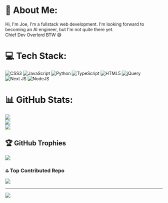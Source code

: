 # 💫 About Me:
Hi, I'm Joe, I'm a fullstack web development. I'm looking forward to becoming an AI engineer, but I'm not quite there yet. <br>Chief Dev Overlord BTW 😅


# 💻 Tech Stack:
![CSS3](https://img.shields.io/badge/css3-%231572B6.svg?style=for-the-badge&logo=css3&logoColor=white) ![JavaScript](https://img.shields.io/badge/javascript-%23323330.svg?style=for-the-badge&logo=javascript&logoColor=%23F7DF1E) ![Python](https://img.shields.io/badge/python-3670A0?style=for-the-badge&logo=python&logoColor=ffdd54) ![TypeScript](https://img.shields.io/badge/typescript-%23007ACC.svg?style=for-the-badge&logo=typescript&logoColor=white) ![HTML5](https://img.shields.io/badge/html5-%23E34F26.svg?style=for-the-badge&logo=html5&logoColor=white) ![jQuery](https://img.shields.io/badge/jquery-%230769AD.svg?style=for-the-badge&logo=jquery&logoColor=white) ![Next JS](https://img.shields.io/badge/Next-black?style=for-the-badge&logo=next.js&logoColor=white) ![NodeJS](https://img.shields.io/badge/node.js-6DA55F?style=for-the-badge&logo=node.js&logoColor=white)
# 📊 GitHub Stats:
![](https://github-readme-stats.vercel.app/api?username=joeatitagain&theme=shadow_blue&hide_border=true&include_all_commits=false&count_private=false)<br/>
![](https://github-readme-streak-stats.herokuapp.com/?user=joeatitagain&theme=shadow_blue&hide_border=true)<br/>
![](https://github-readme-stats.vercel.app/api/top-langs/?username=joeatitagain&theme=shadow_blue&hide_border=true&include_all_commits=false&count_private=false&layout=compact)

## 🏆 GitHub Trophies
![](https://github-profile-trophy.vercel.app/?username=joeatitagain&theme=radical&no-frame=false&no-bg=true&margin-w=4)

### 🔝 Top Contributed Repo
![](https://github-contributor-stats.vercel.app/api?username=joeatitagain&limit=5&theme=dark&combine_all_yearly_contributions=true)

---
[![](https://visitcount.itsvg.in/api?id=joeatitagain&icon=0&color=0)](https://visitcount.itsvg.in)

<!-- Proudly created with GPRM ( https://gprm.itsvg.in ) -->
